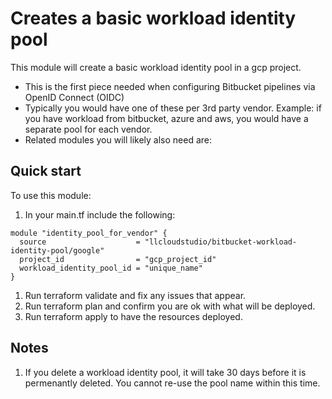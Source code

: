 # Creates a basic workload identity pool

This module will create a basic workload identity pool in a gcp project.  
* This is the first piece needed when configuring Bitbucket pipelines via OpenID Connect (OIDC)
* Typically you would have one of these per 3rd party vendor. Example: if you have workload from bitbucket, azure and aws, you would have a separate pool for each vendor.
* Related modules you will likely also need are: 



## Quick start

To use this module: 

1. In your main.tf include the following: 
```
module "identity_pool_for_vendor" {
  source                    = "llcloudstudio/bitbucket-workload-identity-pool/google"
  project_id                = "gcp_project_id"
  workload_identity_pool_id = "unique_name"
}
```
1. Run terraform validate and fix any issues that appear.    
1. Run terraform plan and confirm you are ok with what will be deployed.   
1. Run terraform apply to have the resources deployed.


## Notes
1. If you delete a workload identity pool, it will take 30 days before it is permenantly deleted. You cannot re-use the pool name within this time.